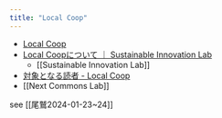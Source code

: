 ```yaml
---
title: "Local Coop"
---
```


- [Local Coop](https://localcoop.io/)
- [Local Coopについて ｜ Sustainable Innovation Lab](https://sustainablexlab.com/project/localcoop)
    - [[Sustainable Innovation Lab]]
- [対象となる読者 - Local Coop](https://paramita-inc.gitbook.io/localcoop/nitsuite/tonaru)
- [[Next Commons Lab]]

see [[尾鷲2024-01-23~24]]
